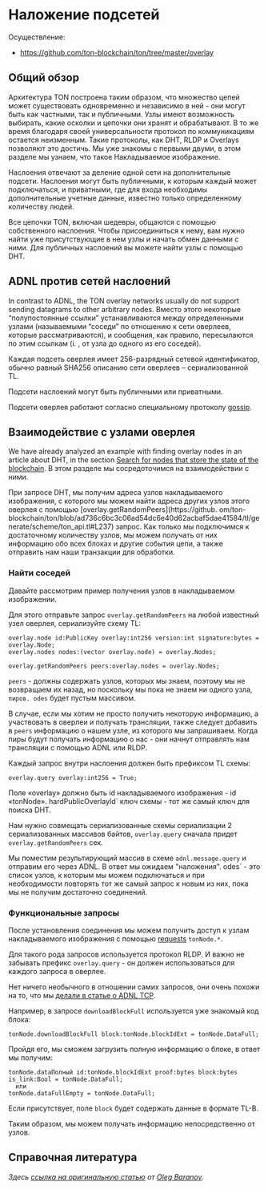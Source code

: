 # Наложение подсетей

Осуществление:

- https://github.com/ton-blockchain/ton/tree/master/overlay

## Общий обзор

Архитектура TON построена таким образом, что множество цепей может существовать одновременно и независимо в ней - они могут быть как частными, так и публичными.
Узлы имеют возможность выбирать, какие осколки и цепочки они хранят и обрабатывают.
В то же время благодаря своей универсальности протокол по коммуникациям остается неизменным. Такие протоколы, как DHT, RLDP и Overlays позволяют это достичь.
Мы уже знакомы с первыми двуми, в этом разделе мы узнаем, что такое Накладываемое изображение.

Наслоения отвечают за деление одной сети на дополнительные подсети. Наслоения могут быть публичными, к которым каждый может подключаться, и приватными, где для входа необходимы дополнительные учетные данные, известно только определенному количеству людей.

Все цепочки TON, включая шедевры, общаются с помощью собственного наслоения.
Чтобы присоединиться к нему, вам нужно найти уже присутствующие в нем узлы и начать обмен данными с ними.
Для публичных наслоений вы можете найти узлы с помощью DHT.

## ADNL против сетей наслоений

In contrast to ADNL, the TON overlay networks usually do not support
sending datagrams to other arbitrary nodes. Вместо этого некоторые “полупостоянные
ссылки” устанавливаются между определенными узлами (называемыми “соседи” по отношению к
сети оверлеев, которые рассматриваются), и сообщения, как правило, пересылаются
по этим ссылкам (i. , от узла до одного из его соседей).

Каждая подсеть оверлея имеет 256-разрядный сетевой идентификатор, обычно равный
SHA256 описанию сети оверлеев – сериализованной TL.

Подсети наслоений могут быть публичными или приватными.

Подсети оверлея работают согласно специальному протоколу [gossip](https://en.wikipedia.org/wiki/Gossip_protocol).

## Взаимодействие с узлами оверлея

We have already analyzed an example with finding overlay nodes in an article about DHT,
in the section [Search for nodes that store the state of the blockchain](/v3/documentation/network/protocols/dht/dht-deep-dive#search-for-nodes-that-store-the-state-of-the-blockchain).
В этом разделе мы сосредоточимся на взаимодействии с ними.

При запросе DHT, мы получим адреса узлов накладываемого изображения, с которого мы можем найти адреса других узлов этого оверлея с помощью [overlay.getRandomPeers](https://github. om/ton-blockchain/ton/blob/ad736c6bc3c06ad54dc6e40d62acbaf5dae41584/tl/generate/scheme/ton_api.tl#L237) запрос.
Как только мы подключимся к достаточному количеству узлов, мы можем получать от них информацию обо всех блоках и другие события цепи, а также отправить нам наши транзакции для обработки.

### Найти соседей

Давайте рассмотрим пример получения узлов в накладываемом изображении.

Для этого отправьте запрос `overlay.getRandomPeers` на любой известный узел оверлея, сериализуйте схему TL:

```tlb
overlay.node id:PublicKey overlay:int256 version:int signature:bytes = overlay.Node;
overlay.nodes nodes:(vector overlay.node) = overlay.Nodes;

overlay.getRandomPeers peers:overlay.nodes = overlay.Nodes;
```

`peers` - должны содержать узлов, которых мы знаем, поэтому мы не возвращаем их назад, но поскольку мы пока не знаем ни одного узла, `пиров. odes` будет пустым массивом.

В случае, если мы хотим не просто получить некоторую информацию, а участвовать в оверлеи и получать трансляции, также следует добавить в `peers` информацию о нашем узле, из которого мы запрашиваем.
Когда пиры будут получать информацию о нас - они начнут отправлять нам трансляции с помощью ADNL или RLDP.

Каждый запрос внутри наслоения должен быть префиксом TL схемы:

```tlb
overlay.query overlay:int256 = True;
```

Поле «overlay» должно быть id накладываемого изображения - id «tonNode». hardPublicOverlayId\` ключ схемы - тот же самый ключ для поиска DHT.

Нам нужно совмещать сериализованные схемы сериализации 2 сериализованных массивов байтов, `overlay.query` сначала придет `overlay.getRandomPeers` сек.

Мы поместим результирующий массив в схеме `adnl.message.query` и отправим его через ADNL. В ответ мы ожидаем "наложения". odes\` - это список узлов, к которым мы можем подключаться и при необходимости повторять тот же самый запрос к новым из них, пока мы не получим достаточно соединений.

### Функциональные запросы

После установления соединения мы можем получить доступ к узлам накладываемого изображения с помощью [requests](https://github.com/ton-blockchain/ton/blob/ad736c6bc3c06ad54dc6e40d62acbaf5dae41584/tl/generate/scheme/ton_api.tl#L413) `tonNode.*`.

Для такого рода запросов используется протокол RLDP. И важно не забывать префикс `overlay.query` - он должен использоваться для каждого запроса в оверлее.

Нет ничего необычного в отношении самих запросов, они очень похожи на то, что мы [делали в статье о ADNL TCP](/v3/documentation/network/protocols/adnl/adnl-tcp#getmasterchaininfo).

Например, в запросе `downloadBlockFull` используется уже знакомый код блока:

```tlb
tonNode.downloadBlockFull block:tonNode.blockIdExt = tonNode.DataFull;
```

Пройдя его, мы сможем загрузить полную информацию о блоке, в ответ мы получим:

```tlb
tonNode.dataПолный id:tonNode.blockIdExt proof:bytes block:bytes is_link:Bool = tonNode.DataFull;
  или
tonNode.dataFullEmpty = tonNode.DataFull;
```

Если присутствует, поле `block` будет содержать данные в формате TL-B.

Таким образом, мы можем получать информацию непосредственно от узлов.

## Справочная литература

_Здесь [ссылка на оригинальную статью](https://github.com/xssnick/ton-deep-doc/blob/master/Overlay-Network.md) от [Oleg Baranov](https://github.com/xssnick)._
